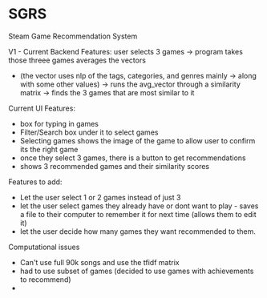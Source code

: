# SGRS
Steam Game Recommendation System


V1 - 
Current Backend Features:
user selects 3 games
-> program takes those threee games averages the vectors
- (the vector uses nlp of the tags, categories, and genres mainly -> along with some other values)
-> runs the avg_vector through a similarity matrix 
-> finds the 3 games that are most similar to it

Current UI Features:
- box for typing in games
- Filter/Search box under it to select games
- Selecting games shows the image of the game to allow user to confirm its the right game
- once they select 3 games, there is a button to get recommendations
- shows 3 recommended games and their similarity scores


Features to add:
- Let the user select 1 or 2 games instead of just 3
- let the user select games they already have or dont want to play - saves a file to their computer to remember it for next time (allows them to edit it)
- let the user decide how many games they want recommended to them.


Computational issues
- Can't use full 90k songs and use the tfidf matrix
- had to use subset of games (decided to use games with achievements to recommend)
- 
